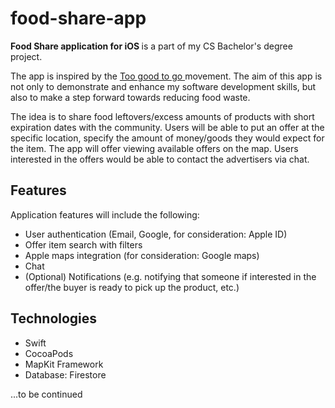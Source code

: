 # food-share-app
<b>Food Share application for iOS </b> is a part of my CS Bachelor's degree project.

The app is inspired by the <a href ="https://toogoodtogo.org/en/movement"> Too good to go </a> movement. The aim of this app is not only to demonstrate and enhance my software development skills, but also to make a step forward towards reducing food waste. 

The idea is to share food leftovers/excess amounts of products with short expiration dates with the community. Users will be able to put an offer at the specific location, specify the amount of money/goods they would expect for the item. The app will offer viewing available offers on the map. Users interested in the offers would be able to contact the advertisers via chat. 

## Features
Application features will include the following:
<ul>
  <li> User authentication (Email, Google, for consideration: Apple ID) </li>
  <li> Offer item search with filters </li>
  <li> Apple maps integration (for consideration: Google maps)</li>
  <li> Chat </li>
  <li> (Optional) Notifications (e.g. notifying that someone if interested in the offer/the buyer is ready to pick up the product, etc.)</li>
</ul>

## Technologies
<ul>
  <li> Swift </li>
  <li> CocoaPods </li>
  <li> MapKit Framework</li>
  <li> Database: Firestore </li>
</ul>


...to be continued



